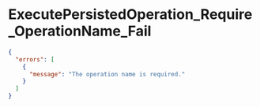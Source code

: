 # ExecutePersistedOperation_Require_OperationName_Fail

```json
{
  "errors": [
    {
      "message": "The operation name is required."
    }
  ]
}
```
